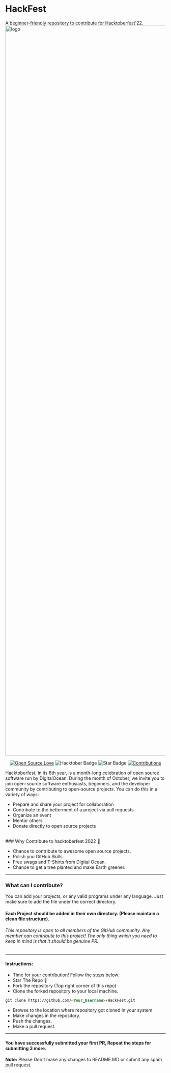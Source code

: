 # HackFest
A beginner-friendly repository to contribute for Hacktoberfest'22.
<img width="2295" alt="logo" src="https://raw.githubusercontent.com/Apoorv-cloud/2_Hacktoberfest-22/main/back.jpg">
<div align="center">

[![Open Source Love](https://firstcontributions.github.io/open-source-badges/badges/open-source-v1/open-source.svg)](https://github.com/VG-1/PlaylistAdda)
<img src="https://img.shields.io/badge/HacktoberFest-2022-blueviolet" alt="Hacktober Badge"/>
<img src="https://img.shields.io/static/v1?label=%E2%AD%90&message=If%20Useful&style=style=flat&color=BC4E99" alt="Star Badge"/>
<a href="https://github.com/VG-1" ><img src="https://img.shields.io/badge/Contributions-welcome-green.svg?style=flat&logo=github" alt="Contributions" /></a>

</div>

Hacktoberfest, in its 8th year, is a month-long celebration of open source software run by DigitalOcean. During the month of October, we invite you to join open-source software enthusiasts, beginners, and the developer community by contributing to open-source projects. You can do this in a variety of ways:

* Prepare and share your project for collaboration
* Contribute to the betterment of a project via pull requests
* Organize an event
* Mentor others
* Donate directly to open source projects
<br>
### Why Contribute to hacktoberfest 2022 🙌

- Chance to contribute to awesome open source projects.
- Polish you GitHub Skills.
- Free swags and T-Shirts from Digital Ocean.
- Chance to get a tree planted and make Earth greener.
-----
### What can I contribute?
You can add your projects, or any valid programs under any language. Just make sure to add the file under the correct directory.
#### Each Project should be added in their own directory. (Please maintain a clean file structure).
###### This repository is open to all members of the GitHub community. Any member can contribute to this project! The only thing which you need to keep in mind is that it should be genuine PR.
-----
#### Instructions:
* Time for your contribution! Follow the steps below:
* Star The Repo :star2:
* Fork the repository (Top right corner of this repo)
* Clone the forked repository to your local machine.
```markdown
git clone https://github.com/<Your_Username>/HackFest.git
```
* Browse to the location where repository got cloned in your system.
* Make changes in the repository.
* Push the changes.
* Make a pull request.

-----

#### You have successfully submitted your first PR, Repeat the steps for submitting 3 more.
 **Note:** Please Don't make any changes to README.MD or submit any spam pull request.
